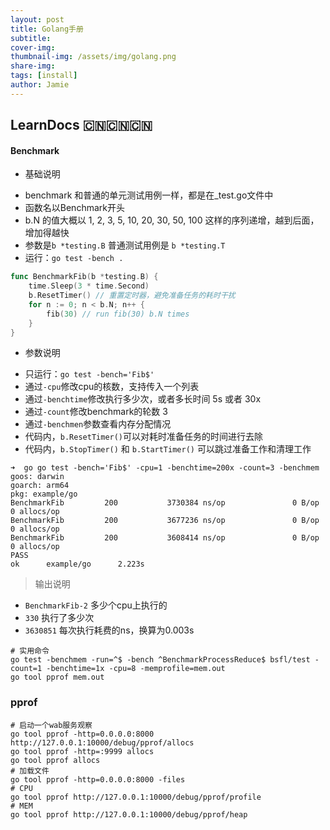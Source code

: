 ```yaml
---
layout: post
title: Golang手册
subtitle: 
cover-img: 
thumbnail-img: /assets/img/golang.png
share-img: 
tags: [install]
author: Jamie
---
```


## LearnDocs 🇨🇳🇨🇳🇨🇳

#### Benchmark

* 基础说明

- benchmark 和普通的单元测试用例一样，都是在_test.go文件中
- 函数名以Benchmark开头
- b.N 的值大概以 1, 2, 3, 5, 10, 20, 30, 50, 100 这样的序列递增，越到后面，增加得越快
- 参数是`b *testing.B` 普通测试用例是 `b *testing.T`
- 运行：`go test -bench .`

```go
func BenchmarkFib(b *testing.B) {
	time.Sleep(3 * time.Second)
	b.ResetTimer() // 重置定时器，避免准备任务的耗时干扰
	for n := 0; n < b.N; n++ {
		fib(30) // run fib(30) b.N times
	}
}
```

* 参数说明

- 只运行：`go test -bench='Fib$'`
- 通过`-cpu`修改cpu的核数，支持传入一个列表
- 通过`-benchtime`修改执行多少次，或者多长时间 5s 或者 30x
- 通过`-count`修改benchmark的轮数 3
- 通过`-benchmen`参数查看内存分配情况
- 代码内，`b.ResetTimer()`可以对耗时准备任务的时间进行去除
- 代码内，`b.StopTimer()` 和 `b.StartTimer()` 可以跳过准备工作和清理工作

```shell
➜  go go test -bench='Fib$' -cpu=1 -benchtime=200x -count=3 -benchmem
goos: darwin
goarch: arm64
pkg: example/go
BenchmarkFib         200           3730384 ns/op               0 B/op          0 allocs/op
BenchmarkFib         200           3677236 ns/op               0 B/op          0 allocs/op
BenchmarkFib         200           3608414 ns/op               0 B/op          0 allocs/op
PASS
ok      example/go      2.223s
```

> 输出说明

- `BenchmarkFib-2` 多少个cpu上执行的
- `330` 执行了多少次
- `3630851` 每次执行耗费的ns，换算为0.003s

```shell
# 实用命令
go test -benchmem -run=^$ -bench ^BenchmarkProcessReduce$ bsfl/test -count=1 -benchtime=1x -cpu=8 -memprofile=mem.out
go tool pprof mem.out
```


### pprof

```shell
# 启动一个wab服务观察
go tool pprof -http=0.0.0.0:8000 http://127.0.0.1:10000/debug/pprof/allocs
go tool pprof -http=:9999 allocs
go tool pprof allocs
# 加载文件
go tool pprof -http=0.0.0.0:8000 -files
# CPU
go tool pprof http://127.0.0.1:10000/debug/pprof/profile
# MEM
go tool pprof http://127.0.0.1:10000/debug/pprof/heap
```